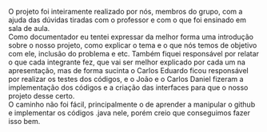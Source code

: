 O projeto foi inteiramente realizado por nós, membros do grupo, com a ajuda das dúvidas tiradas com o professor e com o que foi ensinado em sala de aula.  
Como documentador eu tentei expressar da melhor forma uma introdução sobre o nosso projeto, como explicar o tema e o que nós temos de objetivo com ele, inclusão do problema e etc. Também fiquei responsável por relatar o que cada integrante fez, que vai ser melhor explicado por cada um na apresentação, mas de forma sucinta o Carlos Eduardo ficou responsável por realizar os testes dos códigos, e o João e o Carlos Daniel fizeram a implementação dos códigos e a criação das interfaces para que o nosso projeto desse certo.  
O caminho não foi fácil, principalmente o de aprender a manipular o github e implementar os códigos .java nele, porém creio que conseguimos fazer isso bem.
